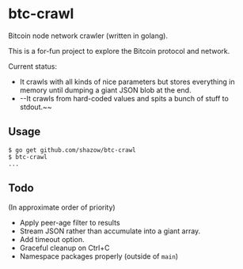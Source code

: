 # btc-crawl

Bitcoin node network crawler (written in golang).

This is a for-fun project to explore the Bitcoin protocol and network.

Current status: 
* It crawls with all kinds of nice parameters but stores everything in memory
  until dumping a giant JSON blob at the end.
* --It crawls from hard-coded values and spits a bunch of stuff to
stdout.~~


## Usage

```
$ go get github.com/shazow/btc-crawl
$ btc-crawl
...
```


## Todo

(In approximate order of priority)

* Apply peer-age filter to results
* Stream JSON rather than accumulate into a giant array.
* Add timeout option.
* Graceful cleanup on Ctrl+C
* Namespace packages properly (outside of `main`)
